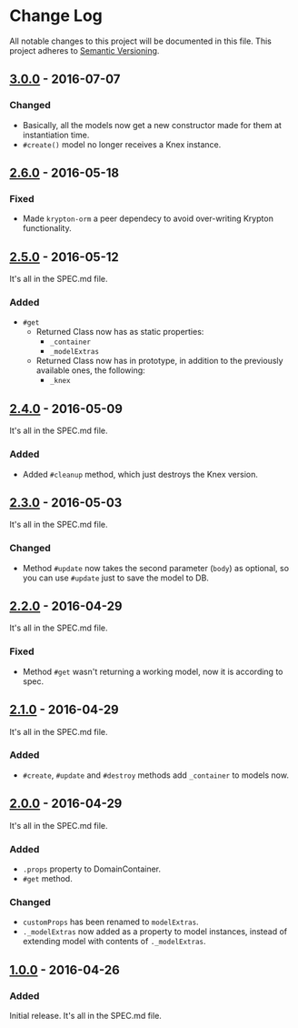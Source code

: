 # Change Log

All notable changes to this project will be documented in this file.  This
project adheres to [Semantic Versioning](http://semver.org/).

## [3.0.0] - 2016-07-07

### Changed

- Basically, all the models now get a new constructor made for them at instantiation time.
- `#create()` model no longer receives a Knex instance.

## [2.6.0] - 2016-05-18

### Fixed

- Made `krypton-orm` a peer dependecy to avoid over-writing Krypton
  functionality.

## [2.5.0] - 2016-05-12

It's all in the SPEC.md file.

### Added

- `#get`
  - Returned Class now has as static properties:
    - `_container`
    - `_modelExtras`
  - Returned Class now has in prototype, in addition to the previously
    available ones, the following:
    - `_knex`

## [2.4.0] - 2016-05-09

It's all in the SPEC.md file.

### Added

- Added `#cleanup` method, which just destroys the Knex version.

## [2.3.0] - 2016-05-03

It's all in the SPEC.md file.

### Changed

- Method `#update` now takes the second parameter (`body`) as optional, so you
  can use `#update` just to save the model to DB.

## [2.2.0] - 2016-04-29

It's all in the SPEC.md file.

### Fixed

- Method `#get` wasn't returning a working model, now it is according to spec.

## [2.1.0] - 2016-04-29

It's all in the SPEC.md file.

### Added

- `#create`, `#update` and `#destroy` methods add `_container` to models now.

## [2.0.0] - 2016-04-29

It's all in the SPEC.md file.

### Added

- `.props` property to DomainContainer.
- `#get` method.

### Changed

- `customProps` has been renamed to `modelExtras`.
- `._modelExtras` now added as a property to model instances, instead of
  extending model with contents of `._modelExtras`.

## [1.0.0] - 2016-04-26

### Added

Initial release.  It's all in the SPEC.md file.

[3.0.0]: https://github.com/greduan/domain-container/commit/131eb94ccd185f39996e0647d754607f13ff6b55
[2.6.0]: https://github.com/greduan/domain-container/tree/a5e6af0ea00388634ca30353d3972166d6568aca
[2.5.0]: https://github.com/greduan/domain-container/tree/c73420f4520c2d0d1eedf8c8298779be9a079a6b
[2.4.0]: https://github.com/greduan/domain-container/tree/f9bb3cfd9ecdfa928380c7070bcc46cf59af30cc
[2.3.0]: https://github.com/greduan/domain-container/tree/6b4cbfc1cb0f5b841759197270304e35fa1ec20e
[2.2.0]: https://github.com/greduan/domain-container/tree/2119cd6652c6df034837a0e980b030d35ded81e8
[2.1.0]: https://github.com/greduan/domain-container/tree/6cd8fbb020b24bd86a4f6df192ab1814b0de544c
[2.0.0]: https://github.com/greduan/domain-container/tree/83fde0835c8db9d2cdcbae07defdb8e0a7e5dbdd
[1.0.0]: https://github.com/greduan/domain-container/tree/e519c8b60fa3bb82513e45f1fb62444eb0ba26c5
